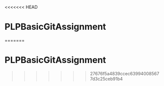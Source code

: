 <<<<<<< HEAD
# PLPBasicGitAssignment
=======
# PLPBasicGitAssignment
>>>>>>> 27676f5a4839ccec639940085677d3c25ceb91b4
